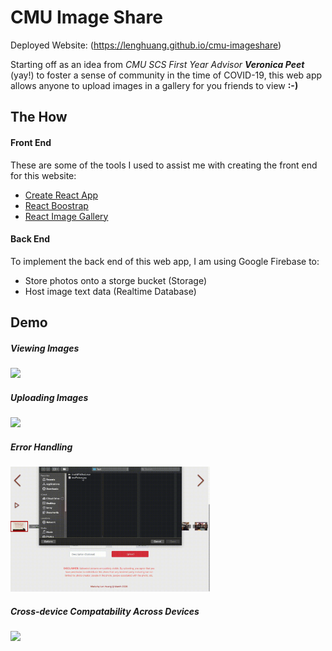 # CMU Image Share

Deployed Website: (https://lenghuang.github.io/cmu-imageshare)

Starting off as an idea from _CMU SCS First Year Advisor **Veronica Peet**_ (yay!) to foster a sense of community in the time of COVID-19, this web app allows anyone to upload images in a gallery for you friends to view **:-)**

## The How

#### Front End
These are some of the tools I used to assist me with creating the front end for this website:
- [Create React App](https://github.com/facebook/create-react-app)
- [React Boostrap](https://github.com/react-bootstrap/react-bootstrap)
- [React Image Gallery](https://github.com/xiaolin/react-image-gallery)

#### Back End
To implement the back end of this web app, I am using Google Firebase to:
- Store photos onto a storge bucket (Storage)
- Host image text data (Realtime Database)

## Demo

##### Viewing Images
<img src="media/ScrollFinal.gif" height="200"/>

##### Uploading Images
<img src="media/Upload.gif" height="200"/>

##### Error Handling
<img src="media/Errors_1.gif" height="200"/>

##### Cross-device Compatability Across Devices
<img src="media/crossdevice.gif" />
